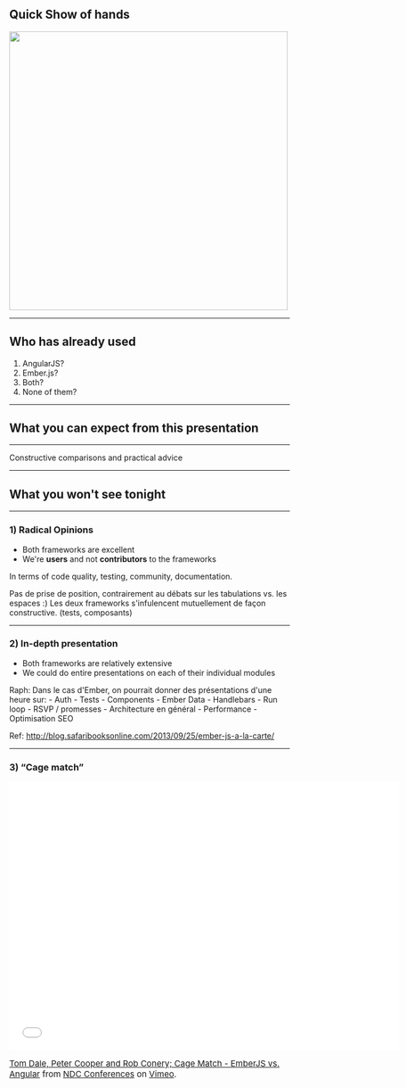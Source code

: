## Quick Show of hands

<img src="http://farm2.staticflickr.com/1162/1415120191_2aef20cb08_z.jpg" height="500" />

---

## Who has already used

1. AngularJS?
2. Ember.js?
3. Both?
4. None of them?

---

## What you can expect from this presentation

---

Constructive comparisons and practical advice

---

## What you __won't__ see tonight

---

### 1) Radical Opinions

- Both frameworks are excellent
- We're **users** and not **contributors** to the frameworks

<aside data-markdown class="notes">
  In terms of code quality, testing, community, documentation.

  Pas de prise de position, contrairement au débats sur les tabulations vs. les espaces :)
  Les deux frameworks s'infulencent mutuellement de façon constructive. (tests, composants)
</aside>

---

### 2) In-depth presentation

- Both frameworks are relatively extensive
- We could do entire presentations on each of their individual modules

<aside data-markdown class="notes">
  Raph: Dans le cas d'Ember, on pourrait donner des présentations d'une heure sur:
    - Auth
    - Tests
    - Components
    - Ember Data
    - Handlebars
    - Run loop
    - RSVP / promesses
    - Architecture en général
    - Performance
    - Optimisation SEO


  Ref: http://blog.safaribooksonline.com/2013/09/25/ember-js-a-la-carte/
</aside>

---

### 3) “Cage match”

<iframe src="//player.vimeo.com/video/68215606" width="700" height="481" frameborder="0" webkitallowfullscreen mozallowfullscreen allowfullscreen></iframe>

<p style='font-size:15px;'><a href="http://vimeo.com/68215606">Tom Dale, Peter Cooper and Rob Conery; Cage Match - EmberJS vs. Angular</a> from <a href="http://vimeo.com/ndcoslo">NDC Conferences</a> on <a href="https://vimeo.com">Vimeo</a>.</p>
